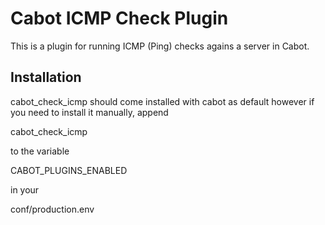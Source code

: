 Cabot ICMP Check Plugin
=====

This is a plugin for running ICMP (Ping) checks agains a server in Cabot.

## Installation
cabot_check_icmp should come installed with cabot as default however if you need to install it manually, append

cabot_check_icmp

to the variable

CABOT_PLUGINS_ENABLED

in your

conf/production.env
